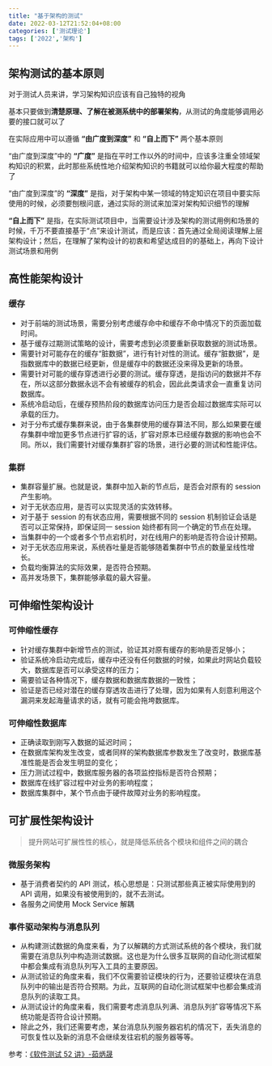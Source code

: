 ```yaml
---
title: "基于架构的测试"
date: 2022-03-12T21:52:04+08:00
categories: ['测试理论']
tags: ['2022','架构']
---
```


## 架构测试的基本原则

对于测试人员来讲，学习架构知识应该有自己独特的视角

基本只要做到**清楚原理、了解在被测系统中的部署架构**，从测试的角度能够调用必要的接口就可以了

在实际应用中可以遵循 **“由广度到深度”** 和 **“自上而下”** 两个基本原则

“由广度到深度”中的 **“广度”** 是指在平时工作以外的时间中，应该多注重全领域架构知识的积累，此时那些系统性地介绍架构知识的书籍就可以给你最大程度的帮助了

“由广度到深度”的 **“深度”** 是指，对于架构中某一领域的特定知识在项目中要实际使用的时候，必须要刨根问底，通过实际的测试来加深对架构知识细节的理解

**“自上而下”** 是指，在实际测试项目中，当需要设计涉及架构的测试用例和场景的时候，千万不要直接基于“点”来设计测试，而是应该：首先通过全局阅读理解上层架构设计；然后，在理解了架构设计的初衷和希望达成目的的基础上，再向下设计测试场景和用例

## 高性能架构设计

### 缓存

- 对于前端的测试场景，需要分别考虑缓存命中和缓存不命中情况下的页面加载时间。
- 基于缓存过期测试策略的设计，需要考虑到必须要重新获取数据的测试场景。
- 需要针对可能存在的缓存“脏数据”，进行有针对性的测试。缓存“脏数据”，是指数据库中的数据已经更新，但是缓存中的数据还没来得及更新的场景。
- 需要针对可能的缓存穿透进行必要的测试。缓存穿透，是指访问的数据并不存在，所以这部分数据永远不会有被缓存的机会，因此此类请求会一直重复访问数据库。
- 系统冷启动后，在缓存预热阶段的数据库访问压力是否会超过数据库实际可以承载的压力。
- 对于分布式缓存集群来说，由于各集群使用的缓存算法不同，那么如果要在缓存集群中增加更多节点进行扩容的话，扩容对原本已经缓存数据的影响也会不同。所以，我们需要针对缓存集群扩容的场景，进行必要的测试和性能评估。

### 集群
- 集群容量扩展。也就是说，集群中加入新的节点后，是否会对原有的 session 产生影响。
- 对于无状态应用，是否可以实现灵活的实效转移。
- 对于基于 session 的有状态应用，需要根据不同的 session 机制验证会话是否可以正常保持，即保证同一 session 始终都有同一个确定的节点在处理。
- 当集群中的一个或者多个节点宕机时，对在线用户的影响是否符合设计预期。
- 对于无状态应用来说，系统吞吐量是否能够随着集群中节点的数量呈线性增长。
- 负载均衡算法的实际效果，是否符合预期。
- 高并发场景下，集群能够承载的最大容量。


## 可伸缩性架构设计

### 可伸缩性缓存
- 针对缓存集群中新增节点的测试，验证其对原有缓存的影响是否足够小；
- 验证系统冷启动完成后，缓存中还没有任何数据的时候，如果此时网站负载较大，数据库是否可以承受这样的压力；
- 需要验证各种情况下，缓存数据和数据库数据的一致性；
- 验证是否已经对潜在的缓存穿透攻击进行了处理，因为如果有人刻意利用这个漏洞来发起海量请求的话，就有可能会拖垮数据库。

### 可伸缩性数据库

- 正确读取到刚写入数据的延迟时间；
- 在数据库架构发生改变，或者同样的架构数据库参数发生了改变时，数据库基准性能是否会发生明显的变化；
- 压力测试过程中，数据库服务器的各项监控指标是否符合预期；
- 数据库在线扩容过程中对业务的影响程度；
- 数据库集群中，某个节点由于硬件故障对业务的影响程度。


## 可扩展性架构设计

> 提升网站可扩展性性的核心，就是降低系统各个模块和组件之间的耦合

### 微服务架构

- 基于消费者契约的 API 测试，核心思想是：只测试那些真正被实际使用到的 API 调用，如果没有被使用到的，就不去测试。
- 各服务之间使用 Mock Service 解耦

### 事件驱动架构与消息队列
- 从构建测试数据的角度来看，为了以解耦的方式测试系统的各个模块，我们就需要在消息队列中构造测试数据。这也是为什么很多互联网的自动化测试框架中都会集成有消息队列写入工具的主要原因。
- 从测试验证的角度来看，我们不仅需要验证模块的行为，还要验证模块在消息队列中的输出是否符合预期。为此，互联网的自动化测试框架中也都会集成消息队列的读取工具。
- 从测试设计的角度来看，我们需要考虑消息队列满、消息队列扩容等情况下系统功能是否符合设计预期。
- 除此之外，我们还需要考虑，某台消息队列服务器宕机的情况下，丢失消息的可恢复性以及新的消息不会继续发往宕机的服务器等等。



参考：[《软件测试 52 讲》-茹炳晟](https://time.geekbang.org/column/article/42373?cid=100009601)